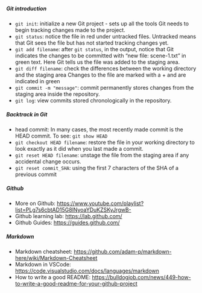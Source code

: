 ##### Git introduction
- `git init`:  initialize a new Git project - sets up all the tools Git needs to begin tracking changes made to the project.
- `git status`: notice the file in red under untracked files. Untracked means that Git sees the file but has not started tracking changes yet.
- `git add filename`: after `git status`, in the output, notice that Git indicates the changes to be committed with “new file: scene-1.txt” in green text. Here Git tells us the file was added to the staging area.
- `git diff filename`: check the differences between the working directory and the staging area 
    Changes to the file are marked with a + and are indicated in green
- `git commit -m "message"`: commit permanently stores changes from the staging area inside the repository.
- `git log`:  view commits stored chronologically in the repository.

##### Backtrack in Git
- head commit: In many cases, the most recently made commit is the HEAD commit.
    To see: `git show HEAD`
- `git checkout HEAD filename`: restore the file in your working directory to look exactly as it did when you last made a commit.
- `git reset HEAD filename`: unstage the file from the staging area if any accidental change occurs. 
- `git reset commit_SHA`: using the first 7 characters of the SHA of a previous commit

##### Github
- More on Github: https://www.youtube.com/playlist?list=PLg7s6cbtAD15G8lNyoaYDuKZSKyJrgwB-
- Github learning lab: https://lab.github.com/
- Github Guides: https://guides.github.com/

##### Markdown
- Markdown cheatsheet: https://github.com/adam-p/markdown-here/wiki/Markdown-Cheatsheet
- Markdown in VSCode: https://code.visualstudio.com/docs/languages/markdown
- How to write a good README: https://bulldogjob.com/news/449-how-to-write-a-good-readme-for-your-github-project